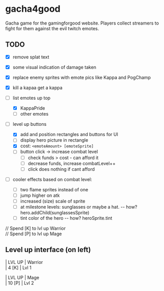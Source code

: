 # gacha4good
Gacha game for the gamingforgood website. Players collect streamers to fight for them against the evil twitch emotes.

## TODO
- [x] remove splat text
- [x] some visual indication of damage taken

- [x] replace enemy sprites with emote pics like Kappa and PogChamp
- [x] kill a kapaa get a kappa
- [ ] list emotes up top
  - [x] KappaPride
  - [ ] other emotes
- [ ] level up buttons
  - [x] add and position rectangles and buttons for UI
  - [ ] display hero picture in rectangle
  - [x] cost: `<emoteAmount> [emoteSprite]`
  - [ ] button click -> increase combat level
    - [ ] check funds > cost - can afford it
    - [ ] decrease funds, increase combatLevel++
    - [ ] click does nothing if cant afford

- [ ] cooler effects based on combat level:
  - [ ] two flame sprites instead of one
  - [ ] jump higher on atk
  - [ ] increased (size) scale of sprite
  - [ ] at milestone levels: sunglasses or maybe a hat. -- how? hero.addChild(sunglassesSprite)
  - [ ] tint color of the hero -- how? heroSprite.tint

// Spend [K] to lvl up Warrior  
// Spend [P] to lvl up Mage

## Level up interface (on left)
| LVL UP | Warrior  
|  4 [K] | Lvl 1

| LVL UP | Mage  
| 10 [P] | Lvl 2
